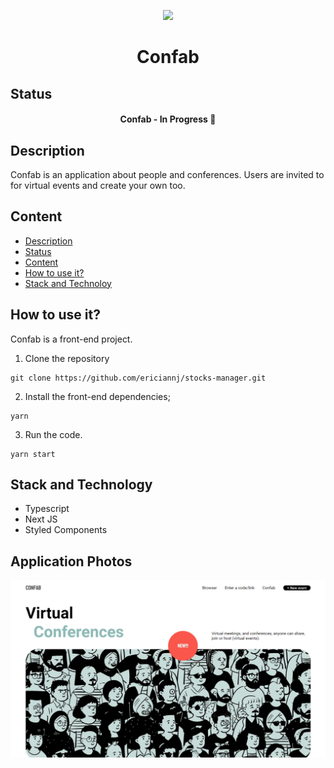 <p align="center">
	<img src="./src/assets/icons/confab02.png" width="80">
</p>

<h1 align="center">Confab</h1>

## Status

<h4 align="center"> 
	Confab - In Progress 🚧
</h4>

## Description

Confab is an application about people and conferences. Users are invited to for virtual events and create your own too.

## Content

-   [Description](#description)
-   [Status](#status)
-   [Content](#content)
-   [How to use it?](#how-to-use-it)
-   [Stack and Technoloy](#stack-and-technology)

## How to use it?

Confab is a front-end project.

1. Clone the repository

```
git clone https://github.com/ericiannj/stocks-manager.git
```

2. Install the front-end dependencies;

```
yarn
```

3. Run the code.

```
yarn start
```

## Stack and Technology

-   Typescript
-   Next JS
-   Styled Components

## Application Photos

<img src="./public/assets/images/confab01.png">
